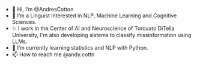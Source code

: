 - 👋 Hi, I’m @AndresCotton
- 👀 I’m a Linguist interested in NLP, Machine Learning and Cognitive Sciences.
- ✨ I work in the Center of AI and Neuroscience of Torcuato DiTella University, I'm also developing sistems to classify missinformation using LLMs.
- 🌱 I’m currently learning statistics and NLP with Python.
- 📫 How to reach me @andy.cottn

<!---
AndresCotton/AndresCotton is a ✨ special ✨ repository because its `README.md` (this file) appears on your GitHub profile.
You can click the Preview link to take a look at your changes.
--->
